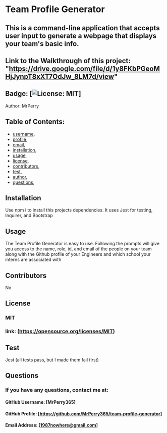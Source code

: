
  # Team Profile Generator
## This is a command-line application that accepts user input to generate a webpage that displays your team's basic info.

## Link to the Walkthrough of this project: "https://drive.google.com/file/d/1y8FKbPGeoMHjJynpT8xXT7OdJw_8LM7d/view"

  
## Badge: [![License: MIT](https://img.shields.io/badge/License-MIT-yellow.svg)]

Author: MrPerry

## Table of Contents:
- [username](#username),
- [profile](#profile),
- [email](#email),
- [installation](#installation),
- [usage](#usage),
- [license](#license),
- [contributors](#contributors),
- [test](#test),
- [author](#author),
- [questions](#questions),

## Installation
Use npm i to install this  projects dependencies. It  uses Jest for testing, Inquirer, and Bootstrap

## Usage
The Team Profile Generator is easy to use. Following the prompts will give you access to the name, role, id, and email of the people on your team along with the Github profile of your Engineers and which school your interns are associated with

## Contributors
No

## License
### MIT
### link: (https://opensource.org/licenses/MIT)

## Test
Jest (all tests pass, but I made them fail first)


## Questions
### If you have any questions, contact me at:

#### GitHub Username: [MrPerry365]

#### GitHub Profile: [https://github.com/MrPerry365/team-profile-generator]

#### Email Address: [1987nowhere@gmail.com]

